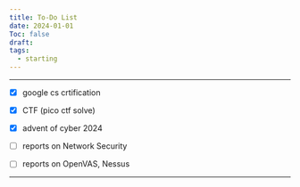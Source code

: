 ```yaml
---
title: To-Do List
date: 2024-01-01
Toc: false
draft: 
tags:
  - starting
---
```

---

- [x] google cs crtification
- [x] CTF (pico ctf solve)
- [x] advent of cyber 2024
- [ ] reports on Network Security
- [ ] reports on OpenVAS, Nessus



---
